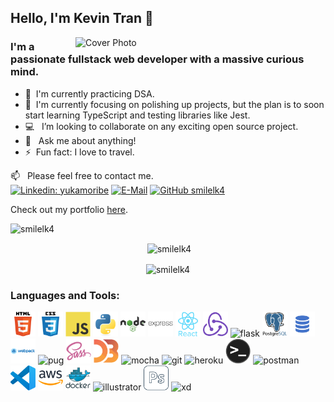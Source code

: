 ## Hello, I'm Kevin Tran 👋

<img align="right" alt="Cover Photo" src="https://app-project-assets.s3.amazonaws.com/gh_image.jpg" width="400" />

### I'm a passionate fullstack web developer with a massive curious mind.

- 🔭&nbsp; I'm currently practicing DSA.
- 🌱&nbsp; I'm currently focusing on polishing up projects, but the plan is to soon start learning TypeScript and testing libraries like Jest.
- 💻 &nbsp; I’m looking to collaborate on any exciting open source project.
- 💬 &nbsp; Ask me about anything!
- ⚡&nbsp; Fun fact: I love to travel.

📫 &nbsp; Please feel free to contact me.<br>
[![Linkedin: yukamoribe](https://img.shields.io/badge/-kevintran-blue?style=flat-square&logo=Linkedin&logoColor=white&link=https://www.linkedin.com/in/kevin-t-7433a318b/)](https://www.linkedin.com/in/kevin-t-7433a318b/)
<a href="mailto:yukamoribe@gmail.com">![E-Mail](https://img.shields.io/badge/email-2a8?style=flat-square&logo=gmail&logoColor=white)</a>
[![GitHub smilelk4](https://img.shields.io/github/followers/smilelk4?label=follow&style=social)](https://github.com/smilelk4)

Check out my portfolio [here](https://yukamoribe.com/).

<p align="left"> <img src="https://github-profile-trophy.vercel.app/?username=smilelk4&no-bg=true&no-frame=true&rank=SECRET,SSS,SS,S,AAA,AA,A" alt="smilelk4" /> </p>

<p align="center">&nbsp;<img align="center" src="https://github-readme-stats.vercel.app/api?username=smilelk4&show_icons=true&locale=en&theme=tokyonight&hide_border=true" alt="smilelk4" /></p>

<p align="center"><img align="center" src="https://github-readme-streak-stats.herokuapp.com/?user=smilelk4&theme=tokyonight&hide_border=true" alt="smilelk4" /></p>

### Languages and Tools:
<p align="left">
  <img src="https://raw.githubusercontent.com/devicons/devicon/master/icons/html5/html5-original-wordmark.svg" alt="html5" width="40" height="40"/>
  <img src="https://raw.githubusercontent.com/devicons/devicon/master/icons/css3/css3-original-wordmark.svg" alt="css3" width="40" height="40"/>
  <img src="https://raw.githubusercontent.com/devicons/devicon/master/icons/javascript/javascript-original.svg" alt="javascript" width="40" height="40"/>
  <img src="https://raw.githubusercontent.com/devicons/devicon/master/icons/python/python-original.svg" alt="python" width="40" height="40"/>
  <img src="https://raw.githubusercontent.com/devicons/devicon/master/icons/nodejs/nodejs-original-wordmark.svg" alt="nodejs" width="40" height="40"/>
  <img src="https://raw.githubusercontent.com/devicons/devicon/master/icons/express/express-original-wordmark.svg" alt="express" width="40" height="40"/>
  <img src="https://raw.githubusercontent.com/devicons/devicon/master/icons/react/react-original-wordmark.svg" alt="react" width="40" height="40"/>
  <img src="https://raw.githubusercontent.com/devicons/devicon/master/icons/redux/redux-original.svg" alt="redux" width="40" height="40"/>
  <img src="https://www.vectorlogo.zone/logos/pocoo_flask/pocoo_flask-icon.svg" alt="flask" width="40" height="40"/>
  <img src="https://raw.githubusercontent.com/devicons/devicon/master/icons/postgresql/postgresql-original-wordmark.svg" alt="postgresql" width="40" height="40"/>
  <img alt="SQL" width="40" height="40" src="https://raw.githubusercontent.com/github/explore/80688e429a7d4ef2fca1e82350fe8e3517d3494d/topics/sql/sql.png" />
  <img src="https://raw.githubusercontent.com/devicons/devicon/d00d0969292a6569d45b06d3f350f463a0107b0d/icons/webpack/webpack-original-wordmark.svg" alt="webpack" width="40" height="40"/>
  <img src="https://cdn.worldvectorlogo.com/logos/pug.svg" alt="pug" width="40" height="40"/>
  <img src="https://raw.githubusercontent.com/devicons/devicon/master/icons/sass/sass-original.svg" alt="sass" width="40" height="40"/>
  <img src="https://raw.githubusercontent.com/devicons/devicon/master/icons/d3js/d3js-original.svg" alt="d3js" width="40" height="40"/>
  <img src="https://www.vectorlogo.zone/logos/mochajs/mochajs-icon.svg" alt="mocha" width="40" height="40"/>
  <img src="https://www.vectorlogo.zone/logos/git-scm/git-scm-icon.svg" alt="git" width="40" height="40"/>
  <img src="https://www.vectorlogo.zone/logos/heroku/heroku-icon.svg" alt="heroku" width="40" height="40"/>
  <img alt="Terminal" width="40" height="40" src="https://raw.githubusercontent.com/github/explore/80688e429a7d4ef2fca1e82350fe8e3517d3494d/topics/terminal/terminal.png" />
  <img src="https://www.vectorlogo.zone/logos/getpostman/getpostman-icon.svg" alt="postman" width="40" height="40"/>
  <img alt="Visual Studio Code" width="40" height="40" src="https://raw.githubusercontent.com/github/explore/80688e429a7d4ef2fca1e82350fe8e3517d3494d/topics/visual-studio-code/visual-studio-code.png" />
  <img src="https://raw.githubusercontent.com/devicons/devicon/master/icons/amazonwebservices/amazonwebservices-original-wordmark.svg" alt="aws" width="40" height="40"/>
  <img src="https://raw.githubusercontent.com/devicons/devicon/master/icons/docker/docker-original-wordmark.svg" alt="docker" width="40" height="40"/>
  <img src="https://www.vectorlogo.zone/logos/adobe_illustrator/adobe_illustrator-icon.svg" alt="illustrator" width="40" height="40"/>
  <img src="https://raw.githubusercontent.com/devicons/devicon/master/icons/photoshop/photoshop-line.svg" alt="photoshop" width="40" height="40"/>
  <img src="https://cdn.worldvectorlogo.com/logos/adobe-xd.svg" alt="xd" width="40" height="40"/>
</p>
